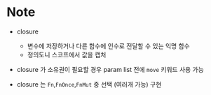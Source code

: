 # Note

- closure
  - 변수에 저장하거나 다른 함수에 인수로 전달할 수 있는 익명 함수
  - 정의도니 스코프에서 값을 캡처

- closure 가 소유권이 필요할 경우 param list 전에 `move` 키워드 사용 가능

- closure 는 `Fn`,`FnOnce`,`FnMut` 중 선택 (여러개 가능) 구현